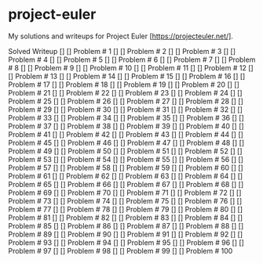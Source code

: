 # project-euler
My solutions and writeups for Project Euler [https://projecteuler.net/].

Solved Writeup
[]     [] Problem # 1
[]     [] Problem # 2
[]     [] Problem # 3
[]     [] Problem # 4
[]     [] Problem # 5
[]     [] Problem # 6
[]     [] Problem # 7
[]     [] Problem # 8
[]     [] Problem # 9
[]     [] Problem # 10
[]     [] Problem # 11
[]     [] Problem # 12
[]     [] Problem # 13
[]     [] Problem # 14
[]     [] Problem # 15
[]     [] Problem # 16
[]     [] Problem # 17
[]     [] Problem # 18
[]     [] Problem # 19
[]     [] Problem # 20
[]     [] Problem # 21
[]     [] Problem # 22
[]     [] Problem # 23
[]     [] Problem # 24
[]     [] Problem # 25
[]     [] Problem # 26
[]     [] Problem # 27
[]     [] Problem # 28
[]     [] Problem # 29
[]     [] Problem # 30
[]     [] Problem # 31
[]     [] Problem # 32
[]     [] Problem # 33
[]     [] Problem # 34
[]     [] Problem # 35
[]     [] Problem # 36
[]     [] Problem # 37
[]     [] Problem # 38
[]     [] Problem # 39
[]     [] Problem # 40
[]     [] Problem # 41
[]     [] Problem # 42
[]     [] Problem # 43
[]     [] Problem # 44
[]     [] Problem # 45
[]     [] Problem # 46
[]     [] Problem # 47
[]     [] Problem # 48
[]     [] Problem # 49
[]     [] Problem # 50
[]     [] Problem # 51
[]     [] Problem # 52
[]     [] Problem # 53
[]     [] Problem # 54
[]     [] Problem # 55
[]     [] Problem # 56
[]     [] Problem # 57
[]     [] Problem # 58
[]     [] Problem # 59
[]     [] Problem # 60
[]     [] Problem # 61
[]     [] Problem # 62
[]     [] Problem # 63
[]     [] Problem # 64
[]     [] Problem # 65
[]     [] Problem # 66
[]     [] Problem # 67
[]     [] Problem # 68
[]     [] Problem # 69
[]     [] Problem # 70
[]     [] Problem # 71
[]     [] Problem # 72
[]     [] Problem # 73
[]     [] Problem # 74
[]     [] Problem # 75
[]     [] Problem # 76
[]     [] Problem # 77
[]     [] Problem # 78
[]     [] Problem # 79
[]     [] Problem # 80
[]     [] Problem # 81
[]     [] Problem # 82
[]     [] Problem # 83
[]     [] Problem # 84
[]     [] Problem # 85
[]     [] Problem # 86
[]     [] Problem # 87
[]     [] Problem # 88
[]     [] Problem # 89
[]     [] Problem # 90
[]     [] Problem # 91
[]     [] Problem # 92
[]     [] Problem # 93
[]     [] Problem # 94
[]     [] Problem # 95
[]     [] Problem # 96
[]     [] Problem # 97
[]     [] Problem # 98
[]     [] Problem # 99
[]     [] Problem # 100
